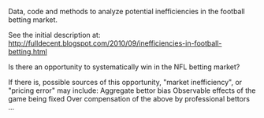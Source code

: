 Data, code and methods to analyze potential inefficiencies in the football betting market.

See the initial description at: http://fulldecent.blogspot.com/2010/09/inefficiencies-in-football-betting.html

Is there an opportunity to systematically win in the NFL betting market?

If there is, possible sources of this opportunity, "market inefficiency", or "pricing error" may include:
Aggregate bettor bias
Observable effects of the game being fixed
Over compensation of the above by professional bettors
...